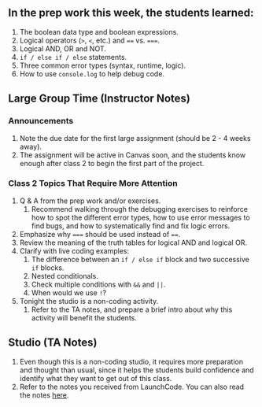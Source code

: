 ## In the prep work this week, the students learned:
1. The boolean data type and boolean expressions.
1. Logical operators (``>``, ``<``, etc.) and ``==`` vs. ``===``.
1. Logical AND, OR and NOT.
1. ``if / else if / else`` statements.
1. Three common error types (syntax, runtime, logic).
1. How to use ``console.log`` to help debug code.

## Large Group Time (Instructor Notes)
### Announcements
1. Note the due date for the first large assignment (should be 2 - 4 weeks away).
1. The assignment will be active in Canvas soon, and the students know enough after class 2 to begin the first part of the project.

### Class 2 Topics That Require More Attention
1. Q & A from the prep work and/or exercises.
   1. Recommend walking through the debugging exercises to reinforce how to spot the different error types, how to use error messages to find bugs, and how to systematically find and fix logic errors.
1. Emphasize why ``===`` should be used instead of ``==``.
1. Review the meaning of the truth tables for logical AND and logical OR.
1. Clarify with live coding examples:
   1. The difference between an ``if / else if`` block and two successive ``if`` blocks.
   1. Nested conditionals.
   1. Check multiple conditions with ``&&`` and ``||``.
   1. When would we use ``!``?
1. Tonight the studio is a non-coding activity.
   1. Refer to the TA notes, and prepare a brief intro about why this activity will benefit the students.

## Studio (TA Notes)
1. Even though this is a non-coding studio, it requires more preparation and thought than usual, since it helps the students build confidence and identify what they want to get out of this class.
1. Refer to the notes you received from LaunchCode. You can also read the notes [here](https://github.com/LaunchCodeEducation/intro-to-professional-web-dev/blob/master/wiki-materials/Goal%20Setting%20%26%20Mindset%20(TA%20Notes).pdf).